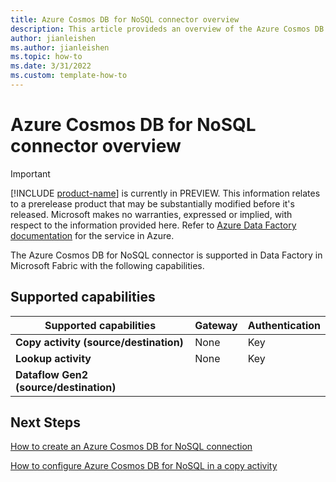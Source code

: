 ```yaml
---
title: Azure Cosmos DB for NoSQL connector overview
description: This article provideds an overview of the Azure Cosmos DB for NoSQL connector in Microsoft Fabric.
author: jianleishen
ms.author: jianleishen
ms.topic: how-to
ms.date: 3/31/2022
ms.custom: template-how-to 
---
```


# Azure Cosmos DB for NoSQL connector overview

> [!IMPORTANT]
> [!INCLUDE [product-name](../includes/product-name.md)] is currently in PREVIEW.
> This information relates to a prerelease product that may be substantially modified before it's released. Microsoft makes no warranties, expressed or implied, with respect to the information provided here. Refer to [Azure Data Factory documentation](/azure/data-factory/) for the service in Azure.

The Azure Cosmos DB for NoSQL connector is supported in Data Factory in Microsoft Fabric with the following capabilities.

## Supported capabilities

| Supported capabilities | Gateway | Authentication |
| --- | --- | ---|
| **Copy activity (source/destination)** | None | Key |
| **Lookup activity** | None | Key |
| **Dataflow Gen2 (source/destination)** |  |  |

## Next Steps

[How to create an Azure Cosmos DB for NoSQL connection](connector-azure-cosmosdb-for-nosql.md)

[How to configure Azure Cosmos DB for NoSQL in a copy activity](connector-azure-cosmosdb-for-nosql-copy-activity.md)